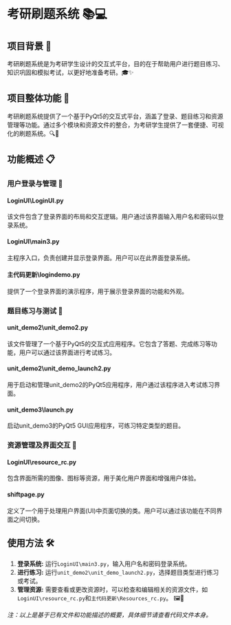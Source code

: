 # 考研刷题系统 📚💻

## 项目背景 🌟

考研刷题系统是为考研学生设计的交互式平台，目的在于帮助用户进行题目练习、知识巩固和模拟考试，以更好地准备考研。🎓✨

## 项目整体功能 🚀

考研刷题系统提供了一个基于PyQt5的交互式平台，涵盖了登录、题目练习和资源管理等功能。通过多个模块和资源文件的整合，为考研学生提供了一套便捷、可视化的刷题系统。🔍📝

## 功能概述 📋

### 用户登录与管理 🔐

#### LoginUI\LoginUI.py

该文件包含了登录界面的布局和交互逻辑。用户通过该界面输入用户名和密码以登录系统。

#### LoginUI\main3.py

主程序入口，负责创建并显示登录界面。用户可以在此界面登录系统。

#### 主代码更新\logindemo.py

提供了一个登录界面的演示程序，用于展示登录界面的功能和外观。

### 题目练习与测试 📝

#### unit_demo2\unit_demo2.py

该文件管理了一个基于PyQt5的交互式应用程序。它包含了答题、完成练习等功能，用户可以通过该界面进行考试练习。

#### unit_demo2\unit_demo_launch2.py

用于启动和管理unit_demo2的PyQt5应用程序，用户通过该程序进入考试练习界面。

#### unit_demo3\launch.py

启动unit_demo3的PyQt5 GUI应用程序，可练习特定类型的题目。

### 资源管理及界面交互 🎨

#### LoginUI\resource_rc.py

包含界面所需的图像、图标等资源，用于美化用户界面和增强用户体验。

#### shiftpage.py

定义了一个用于处理用户界面(UI)中页面切换的类。用户可以通过该功能在不同界面之间切换。

## 使用方法 🛠️

1. **登录系统:** 运行`LoginUI\main3.py`，输入用户名和密码登录系统。
2. **进行练习:** 运行`unit_demo2\unit_demo_launch2.py`，选择题目类型进行练习或考试。
3. **管理资源:** 需要查看或更改资源时，可以检查和编辑相关的资源文件，如`LoginUI\resource_rc.py`和`主代码更新\Resources_rc.py`。 🖼️🔧

_注：以上是基于已有文件和功能描述的概要，具体细节请查看代码文件本身。_

